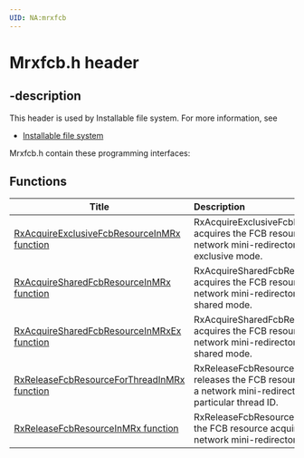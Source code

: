 ```yaml
---
UID: NA:mrxfcb
---
```


# Mrxfcb.h header

## -description

This header is used by Installable file system. For more information, see
- [Installable file system](../_ifsk/index.md)

Mrxfcb.h contain these programming interfaces:


## Functions

| Title   | Description   |
| ---- |:---- |
| [RxAcquireExclusiveFcbResourceInMRx function](nf-mrxfcb-rxacquireexclusivefcbresourceinmrx.md) | RxAcquireExclusiveFcbResourceInMRx acquires the FCB resource for a network mini-redirector driver in exclusive mode. |
| [RxAcquireSharedFcbResourceInMRx function](nf-mrxfcb-rxacquiresharedfcbresourceinmrx.md) | RxAcquireSharedFcbResourceInMRx acquires the FCB resource for a network mini-redirector driver in shared mode. |
| [RxAcquireSharedFcbResourceInMRxEx function](nf-mrxfcb-rxacquiresharedfcbresourceinmrxex.md) | RxAcquireSharedFcbResourceInMRxEx acquires the FCB resource for a network mini-redirector driver in shared mode. |
| [RxReleaseFcbResourceForThreadInMRx function](nf-mrxfcb-rxreleasefcbresourceforthreadinmrx.md) | RxReleaseFcbResourceForThreadInMRx releases the FCB resource acquired by a network mini-redirector driver with a particular thread ID. |
| [RxReleaseFcbResourceInMRx function](nf-mrxfcb-rxreleasefcbresourceinmrx.md) | RxReleaseFcbResourceInMRx releases the FCB resource acquired by a network mini-redirector driver. |
